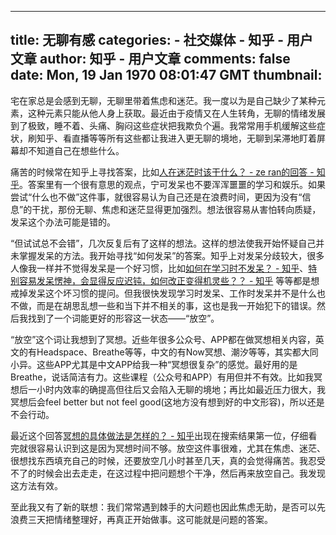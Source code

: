 
---
title: 无聊有感
categories: 
    - 社交媒体
    - 知乎 - 用户文章
author: 知乎 - 用户文章
comments: false
date: Mon, 19 Jan 1970 08:01:47 GMT
thumbnail: 
---

<div>   
<p>宅在家总是会感到无聊，无聊里带着焦虑和迷茫。我一度以为是自己缺少了某种元素，这种元素只能从他人身上获取。最近由于疫情又在人生转角，无聊的情绪发展到了极致，睡不着、头痛、胸闷这些症状把我欺负个遍。我常常用手机缓解这些症状，刷知乎、看直播等等所有这些都让我进入更无聊的境地，无聊到呆滞地盯着屏幕却不知道自己在想些什么。</p><p>痛苦的时候常在知乎上寻找答案，比如<a href="https://www.zhihu.com/question/22321313/answer/506977448" class="internal">人在迷茫时该干什么？ - ze ran的回答 - 知乎</a>。答案里有一个很有意思的观点，宁可发呆也不要浑浑噩噩的学习和娱乐。如果尝试“什么也不做”这件事，就很容易认为自己还是在浪费时间，更因为没有“信息”的干扰，那份无聊、焦虑和迷茫显得更加强烈。想法很容易从害怕转向质疑，发呆这个办法可能是错的。</p><p>“但试试总不会错”，几次反复后有了这样的想法。这样的想法使我开始怀疑自己并未掌握发呆的方法。我开始寻找“如何发呆”的答案。知乎上对发呆分歧较大，很多人像我一样并不觉得发呆是一个好习惯，比如<a href="https://www.zhihu.com/question/61708909" class="internal">如何在学习时不发呆？ - 知乎</a>、<a href="https://www.zhihu.com/question/34348530" class="internal">特别容易发呆愣神，会显得反应迟钝，如何改正变得机灵些？？ - 知乎</a> 等等都是想戒掉发呆这个坏习惯的提问。但我很快发现学习时发呆、工作时发呆并不是什么也不做，而是在胡思乱想一些和当下并不相关的事，这也是我一开始犯下的错误。然后我找到了一个词能更好的形容这一状态——“放空”。</p><p>“放空”这个词让我想到了冥想。近些年很多公众号、APP都在做冥想相关内容，英文的有Headspace、Breathe等等，中文的有Now冥想、潮汐等等，其实都大同小异。这些APP尤其是中文APP给我一种“冥想很复杂”的感觉。最好用的是Breathe，说话简洁有力。这些课程（公众号和APP）有用但并不有效。比如我冥想后一小时内效率的确提高但往后又会陷入无聊的境地；再比如最近压力很大，我冥想后会feel better but not feel good(这地方没有想到好的中文形容)，所以还是不会行动。</p><p>最近这个回答<a href="https://www.zhihu.com/question/24361064/answer/543466320" class="internal">冥想的具体做法是怎样的？ - 知乎</a>出现在搜索结果第一位，仔细看完就很容易认识到这是因为冥想时间不够。放空这件事很难，尤其在焦虑、迷茫、很想找东西填充自己的时候，还要放空几小时甚至几天，真的会觉得痛苦。我忍受不了的时候会出去走走，在这过程中把问题想个干净，然后再来放空自己。我发现这方法有效。</p><p>至此我又有了新的联想：我们常常遇到棘手的大问题也因此焦虑无助，是否可以先浪费三天把情绪整理好，再真正开始做事。这可能就是问题的答案。</p>  
</div>
            